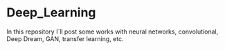 # Deep_Learning
In this repository I`ll post some works with neural networks, convolutional, Deep Dream, GAN, transfer learning, etc.
